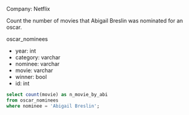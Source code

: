 Company: Netflix

Count the number of movies that Abigail Breslin was nominated for an oscar.

oscar_nominees
- year: int
- category: varchar
- nominee: varchar
- movie: varchar
- winner: bool
- id: int


``` SQL
select count(movie) as n_movie_by_abi
from oscar_nominees
where nominee = 'Abigail Breslin';
```
